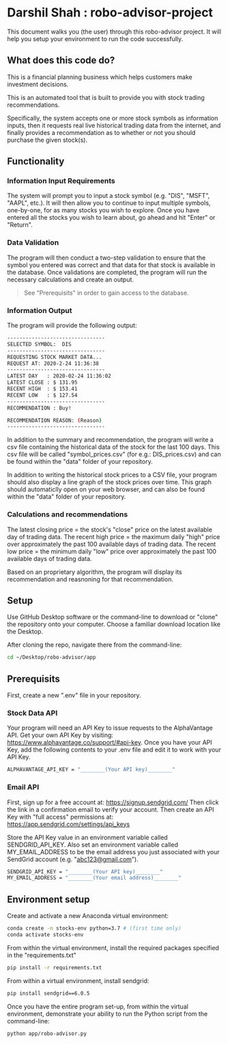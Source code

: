 # Darshil Shah : robo-advisor-project

This document walks you (the user) through this robo-advisor project. It will help you setup your environment to run the code successfully. 

## What does this code do?

This is a financial planning business which helps customers make investment decisions.

This is an automated tool that is built to provide you with stock trading recommendations.

Specifically, the system accepts one or more stock symbols as information inputs, then it requests real live historical trading data from the internet, and finally provides a recommendation as to whether or not you should purchase the given stock(s).

## Functionality

### Information Input Requirements

The system will prompt you to input a stock symbol (e.g. "DIS", "MSFT", "AAPL", etc.). It will then allow you to continue to input multiple symbols, one-by-one, for as many stocks you wish to explore. Once you have entered all the stocks you wish to learn about, go ahead and hit "Enter" or "Return".

### Data Validation

The program will then conduct a two-step validation to ensure that the symbol you entered was correct and that data for that stock is available in the database. Once validations are completed, the program will run the necessary calculations and create an output.

> See "Prerequisits" in order to gain access to the database.

### Information Output

The program will provide the following output:

```sh
--------------------------------
SELECTED SYMBOL:  DIS
--------------------------------
REQUESTING STOCK MARKET DATA...
REQUEST AT: 2020-2-24 11:36:38
--------------------------------
LATEST DAY   : 2020-02-24 11:36:02
LATEST CLOSE : $ 131.95
RECENT HIGH  : $ 153.41
RECENT LOW   : $ 127.54
--------------------------------
RECOMMENDATION : Buy!

RECOMMENDATION REASON: (Reason)
--------------------------------

```
In addition to the summary and recommendation, the program will write a csv file containing the historical data of the stock for the last 100 days. This csv file will be called "symbol_prices.csv" (for e.g.: DIS_prices.csv) and can be found within the "data" folder of your repository. 

In addition to writing the historical stock prices to a CSV file, your program should also display a line graph of the stock prices over time. This graph should automaticlly open on your web browser, and can also be found within the "data" folder of your repository.

### Calculations and recommendations

The latest closing price = the stock's "close" price on the latest available day of trading data.
The recent high price = the maximum daily "high" price over approximately the past 100 available days of trading data.
The recent low price = the minimum daily "low" price over approximately the past 100 available days of trading data.

Based on an proprietary algorithm, the program will display its recommendation and reasnoning for that recommendation.

## Setup
Use GitHub Desktop software or the command-line to download or "clone" the repository onto your computer. Choose a familiar download location like the Desktop.

After cloning the repo, navigate there from the command-line: 

```sh
cd ~/Desktop/robo-advisor/app
```

## Prerequisits

First, create a new ".env" file in your repository.

### Stock Data API

Your program will need an API Key to issue requests to the AlphaVantage API. Get your own API Key by visiting: https://www.alphavantage.co/support/#api-key. Once you have your API Key, add the following contents to your .env file and edit it to work with your API Key.

```sh
ALPHAVANTAGE_API_KEY = "________(Your API key)________" 
```
### Email API

First, sign up for a free account at: https://signup.sendgrid.com/
Then click the link in a confirmation email to verify your account. 
Then create an API Key with "full access" permissions at: https://app.sendgrid.com/settings/api_keys

Store the API Key value in an environment variable called SENDGRID_API_KEY. Also set an environment variable called MY_EMAIL_ADDRESS to be the email address you just associated with your SendGrid account (e.g. "abc123@gmail.com").

```sh
SENDGRID_API_KEY = "________(Your API key)________" 
MY_EMAIL_ADDRESS = "________(Your email address)________" 
```

## Environment setup

Create and activate a new Anaconda virtual environment:

```sh
conda create -n stocks-env python=3.7 # (first time only)
conda activate stocks-env
```

From within the virtual environment, install the required packages specified in the "requirements.txt"

```sh
pip install -r requirements.txt
```

From within a virtual environment, install sendgrid:

```sh
pip install sendgrid==6.0.5
```

Once you have the entire program set-up, from within the virtual environment, demonstrate your ability to run the Python script from the command-line:

```sh
python app/robo-advisor.py
```